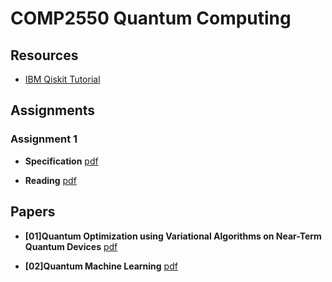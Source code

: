 # COMP2550 Quantum Computing

## Resources

* [IBM Qiskit Tutorial](https://qiskit.org/textbook/preface.html)

## Assignments

### Assignment 1

* **Specification** [pdf](https://github.com/xianghao-wang/comp2550-quantum-computing/blob/78127b0167504c45a635d0cdfecd38d2dd4f820c/assignments/assginment1/COMP2550%20Assignment%201%20(2022).pdf)

* **Reading** [pdf](https://github.com/xianghao-wang/comp2550-quantum-computing/blob/78127b0167504c45a635d0cdfecd38d2dd4f820c/assignments/assginment1/Variational%20quantum%20algorithms.pdf)

## Papers

* **[01]Quantum Optimization using Variational Algorithms on Near-Term Quantum Devices** [pdf](https://github.com/xianghao-wang/comp2550-quantum-computing/blob/28467673154f99732d2e7e7204b57b841cdf9cac/papers/%5B01%5DQuantum%20Optimization%20using%20Variational%20Algorithms%20on%20Near-Term%20Quantum%20Devices.pdf)

* **[02]Quantum Machine Learning** [pdf](https://github.com/xianghao-wang/comp2550-quantum-computing/blob/28467673154f99732d2e7e7204b57b841cdf9cac/papers/%5B02%5DQuantum%20Machine%20Learning.pdf)